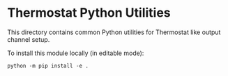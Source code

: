 # Thermostat Python Utilities

This directory contains common Python utilities for Thermostat 
like output channel setup.

To install this module locally (in editable mode):
```
python -m pip install -e .
```
